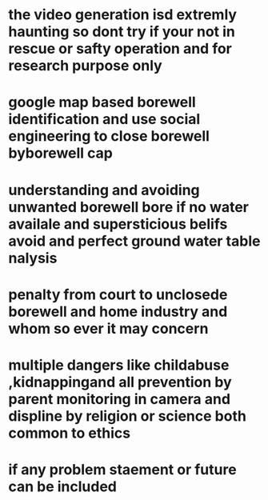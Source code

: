 # the video generation isd extremly haunting so dont try if your not in rescue or safty operation and for research purpose only

# google map based borewell identification and use social engineering to close  borewell byborewell cap 

# understanding and avoiding unwanted borewell bore if no water availale and supersticious belifs avoid and  perfect ground water table nalysis

# penalty from court to unclosede borewell and home industry and whom so ever it may concern 

# multiple dangers like childabuse ,kidnappingand all prevention by parent monitoring in camera and displine by religion or science both common to ethics 

# if any problem staement or future can be included 
